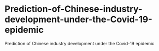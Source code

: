 # Prediction-of-Chinese-industry-development-under-the-Covid-19-epidemic
Prediction of Chinese industry development under the Covid-19 epidemic
